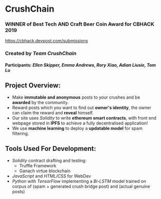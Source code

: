 # CrushChain
### WINNER of Best Tech AND Craft Beer Coin Award for CBHACK 2019
https://cbhack.devpost.com/submissions
### Created by *Team CrushChain*
#### Participants: *Ellen Skipper, Emma Andrews, Rory Xiao, Adian Liusie, Tom Lu*
## Project Overview:
* Make **immutable and anonymous** posts to your crushes and be **awarded** by the community.
* Reward posts which you want to find out **owner's identity**, the owner can claim the reward and **reveal** himself.
* Our site uses *Solidity* to write **ethereum smart contracts**, with front end webpage stored in **IPFS** to achieve a fully decentralised application!
* We use **machine learning** to deploy a **updatable model** for spam filtering.

## Tools Used For Development:
* *Solidity* contract drafting and testing:
  * Truffle Framework
  * Ganach virtue blockchain
* *JavaScript* and *HTML/CSS* for WebDev
* *Python* with *TensorFlow* implementing a *Bi-LSTM* model trained on corpus of (spam + generated crush bridge post) and (actual genuine posts)
